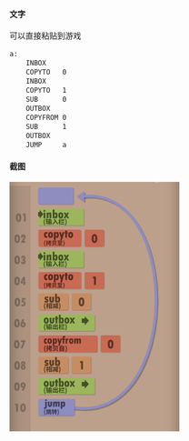 #### 文字

可以直接粘贴到游戏

```
a:
    INBOX   
    COPYTO   0
    INBOX   
    COPYTO   1
    SUB      0
    OUTBOX  
    COPYFROM 0
    SUB      1
    OUTBOX  
    JUMP     a
```

#### 截图

![](1.png)